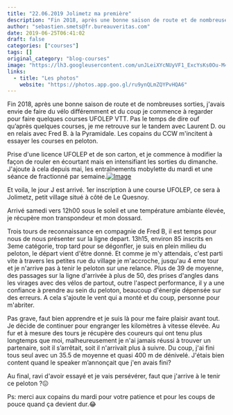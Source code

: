 ```yaml
---
title: "22.06.2019 Jolimetz ma première"
description: "Fin 2018, après une bonne saison de route et de nombreuses sorties, j'avais envie de faire du vélo différemment et du coup je commence à regarder pour faire quelques courses UFOLEP VTT. Pas le temps de dire ouf qu’après quelques courses, je me retrouve sur le tandem avec Laurent D. ou en relais avec Fred B. à la Pyramidale. Les copains du CCW m'incitent à essayer les courses en peloton."
author: "sebastien.smets@fr.bureauveritas.com"
date: 2019-06-25T06:41:02
draft: false
categories: ["courses"]
tags: []
original_category: "blog-courses"
image: "https://lh3.googleusercontent.com/unJLeiXYcNUyVF1_ExcYsKs0Ou-M4SFt9c0XSGoR3fVsI_G33AL2eME7-9NecBR1vio4q5VoINmWrCvt_UxicDAElBU1Hj1V6tR6p1WEAEJ7Pe-jzROn51wFQXExlJQ7T9JMlKpeqKOsC4DOFv5gEzCn-cXJ2DOZBd7E66lj_C_utqiZNNnfmIt8mKS_dmaqNqeHy_XDCh2nvJ0qhakOUVtNLryQYXDwMSJrZb4j6mflS6BtwGhh_q-zeIO7zG6O89_QHntKqsCFZMVOexa4GVUqW7R2VnrXqFQ3RdhyZBOBV4k0NJzDP4a8yhWGWrfcswHd4YOgUOURrulLyMRgKiwdJ4OHlDFnPEsHUaREF7zHywywYmN7uuZ3bnJZpb_tbVaOjh1rXhEYuKQW3TubWan2McZ2qjtFylyw9jYQsZDefUnlcYyilghab4gNQv3vkfZtULPmJkqsWB3GgJlhOsFAe1zy2k7OrV_rEuh78ksHXkO0tbSBXQCUV87ogNFYNx3O0gUq7-g9KqygPCue8BO2MklQ3oRzOhBfmszTNiFptssYQYvVa6dYYuoz7uxNF-Ji7Tj_jyGtY7-EzlUhPWVL8rXbPn8MbWLwEY_7LxIALK2JqeOuyc0EybtWI4mfRjMVJOkW-61kfnJZ4Dkxs9S23zQOI6Yq=w582-h776-no"
links:
  - title: "Les photos"
    website: "https://photos.app.goo.gl/ru9ynQLmZQYPvHQA6"
---
```


Fin 2018, après une bonne saison de route et de nombreuses sorties, j'avais envie de faire du vélo différemment et du coup je commence à regarder pour faire quelques courses UFOLEP VTT. Pas le temps de dire ouf qu’après quelques courses, je me retrouve sur le tandem avec Laurent D. ou en relais avec Fred B. à la Pyramidale. Les copains du CCW m'incitent à essayer les courses en peloton.

<!--more-->

Prise d'une licence UFOLEP et de son carton, et je commence à modifier la façon de rouler en écourtant mais en intensifiant les sorties du dimanche. J'ajoute à cela depuis mai, les entraînements mobylette du mardi et une séance de fractionné par semaine.[![Image](https://lh3.googleusercontent.com/7BpKln4miwlbkbntiK9GhiZG7FFxSyOyWkrs6yzjkBO1aSrHORLR4-Glwp-0EQKks8Pr_TViqbTlcUYL1_nMGMt8nhdYuA22fLdynvVnanh0HO3LzZN4UYi5hjWllwngnc40zPIJR89IF4O6r0HTaAZvp8UAkZ22gmuU1LLQqT_2nQVSXZOgXY0sysWAU37RtNnpwNQVluxgpIUTy8JEUyYu87joj9HxnHjG8RJtx1hy1K14_iTpL7k8Ur0l7l_d6pRQbTNiO1R8XbHlq9l1PpmD56k7x-AYkOGsFwZL07FN0nd9aQEurGvNdG0SJVPyXhMmuUFDOD-ZH8yFNxvW2LyqwtMxRivOw9Vz0IuReqs9zkVFDRqFBmhJxF5-5HOSujc6DKf1wydzyA3YZcL7EZ5C-oAg--uXS05PEDuDS1KWUSPnaig50HduKQlG1-B3RxeGdMKZJ7G-Aa5LQuts0i6Kc4Pu1lR6BlZmd2rGvIYmE2I17QjU-XoMup2324fPSWRNq0xYRotveu32oV1e1DvMNzpovYmb-hmJT4kNtHEQJxPCUIuNiX4FKP8RKWD8XdZw4v0JAYoES-OyJiwXjFhVK14y8rVNmHydcBEhHlRR5Iy5UXU0rq4no0chn1_WuEDWhlvvh9Ax0kS2fT0XnKYc2mY2h5uli8x6-o3OYVYmuJe_cfCOS1sv5abg3G6pCcvSSggUwXHx7KPWA6NeUKq08Q=w582-h776-no)](https://lh3.googleusercontent.com/7BpKln4miwlbkbntiK9GhiZG7FFxSyOyWkrs6yzjkBO1aSrHORLR4-Glwp-0EQKks8Pr_TViqbTlcUYL1_nMGMt8nhdYuA22fLdynvVnanh0HO3LzZN4UYi5hjWllwngnc40zPIJR89IF4O6r0HTaAZvp8UAkZ22gmuU1LLQqT_2nQVSXZOgXY0sysWAU37RtNnpwNQVluxgpIUTy8JEUyYu87joj9HxnHjG8RJtx1hy1K14_iTpL7k8Ur0l7l_d6pRQbTNiO1R8XbHlq9l1PpmD56k7x-AYkOGsFwZL07FN0nd9aQEurGvNdG0SJVPyXhMmuUFDOD-ZH8yFNxvW2LyqwtMxRivOw9Vz0IuReqs9zkVFDRqFBmhJxF5-5HOSujc6DKf1wydzyA3YZcL7EZ5C-oAg--uXS05PEDuDS1KWUSPnaig50HduKQlG1-B3RxeGdMKZJ7G-Aa5LQuts0i6Kc4Pu1lR6BlZmd2rGvIYmE2I17QjU-XoMup2324fPSWRNq0xYRotveu32oV1e1DvMNzpovYmb-hmJT4kNtHEQJxPCUIuNiX4FKP8RKWD8XdZw4v0JAYoES-OyJiwXjFhVK14y8rVNmHydcBEhHlRR5Iy5UXU0rq4no0chn1_WuEDWhlvvh9Ax0kS2fT0XnKYc2mY2h5uli8x6-o3OYVYmuJe_cfCOS1sv5abg3G6pCcvSSggUwXHx7KPWA6NeUKq08Q=w582-h776-no)

Et voila, le jour J est arrivé. 1er inscription à une course UFOLEP, ce sera à Jolimetz, petit village situé à côté de Le Quesnoy.

Arrivé samedi vers 12h00 sous le soleil et une température ambiante élevée, je récupère mon transpondeur et mon dossard.

Trois tours de reconnaissance en compagnie de Fred B, il est temps pour nous de nous présenter sur la ligne depart. 13h15, environ 85 inscrits en 3eme catégorie, trop tard pour se dégonfler, je suis en plein milieu du peloton, le départ vient d'être donné. Et comme je m'y attendais, c'est parti vite à travers les petites rue du village je m'accroche, jusqu'au 4 eme tour et je n'arrive pas à tenir le peloton sur une relance. Plus de 39 de moyenne, des passages sur la ligne d'arrivée à plus de 50, des prises d'angles dans les virages avec des vélos de partout, outre l'aspect performance, il y a une confiance à prendre au sein du peloton, beaucoup d'énergie dépensée sur des erreurs. A cela s'ajoute le vent qui a monté et du coup, personne pour m'abriter.

Pas grave, faut bien apprendre et je suis là pour me faire plaisir avant tout. Je décide de continuer pour engranger les kilomètres à vitesse élevée. Au fur et à mesure des tours je récupère des coureurs qui ont tenu plus longtemps que moi, malheureusement je n'ai jamais réussi à trouver un partenaire, soit il s’arrêtait, soit il n'arrivait plus à suivre. Du coup, j'ai fini tous seul avec un 35.5 de moyenne et quasi 400 m de dénivelé. J'étais bien content quand le speaker m’annonçait que j'en avais fini?

Au final, ravi d'avoir essayé et je vais persévérer, faut que j'arrive à le tenir ce peloton ?😖

Ps: merci aux copains du mardi pour votre patience et pour les coups de pouce quand ça devient dur.😂
